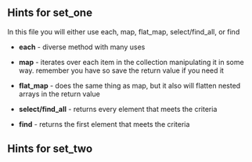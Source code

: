 ## Hints for set_one

In this file you will either use each, map, flat_map, select/find_all, or find

* **each** - diverse method with many uses

* **map** - iterates over each item in the collection manipulating it in some way. remember you have so save the return value if you need it

* **flat_map** - does the same thing as map, but it also will flatten nested arrays in the return value

* **select/find_all** - returns every element that meets the criteria

* **find** - returns the first element that meets the criteria

## Hints for set_two
